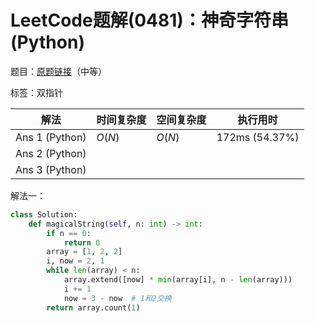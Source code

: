 # LeetCode题解(0481)：神奇字符串(Python)

题目：[原题链接](https://leetcode-cn.com/problems/magical-string/)（中等）

标签：双指针

| 解法           | 时间复杂度 | 空间复杂度 | 执行用时       |
| -------------- | ---------- | ---------- | -------------- |
| Ans 1 (Python) | $O(N)$     | $O(N)$     | 172ms (54.37%) |
| Ans 2 (Python) |            |            |                |
| Ans 3 (Python) |            |            |                |

解法一：

```python
class Solution:
    def magicalString(self, n: int) -> int:
        if n == 0:
            return 0
        array = [1, 2, 2]
        i, now = 2, 1
        while len(array) < n:
            array.extend([now] * min(array[i], n - len(array)))
            i += 1
            now = 3 - now  # 1和2交换
        return array.count(1)
```

